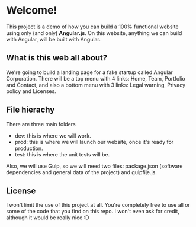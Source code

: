 Welcome!
===================
This project is a demo of how you can build a 100% functional website using only (and only) **Angular.js**. On this website, anything we can build with Angular, will be built with Angular. 

What is this web all about?
-------------
We're going to build a landing page for a fake startup called Angular Corporation. There will be a top menu with 4 links: Home, Team, Portfolio and Contact, and also a bottom menu with 3 links: Legal warning, Privacy policy and Licenses. 

File hierachy
-------------
There are three main folders

 - dev: this is where we will work.
 - prod: this is where we will launch our website, once it's ready for production.
 - test: this is where the unit tests will be.

Also, we will use Gulp, so we will need two files: package.json (software dependencies and general data of the project) and gulpfije.js.

License
-------------
I won't limit the use of this project at all. You're completely free to use all or some of the code that you find on this repo. I won't even ask for credit, although it would be really nice :D
